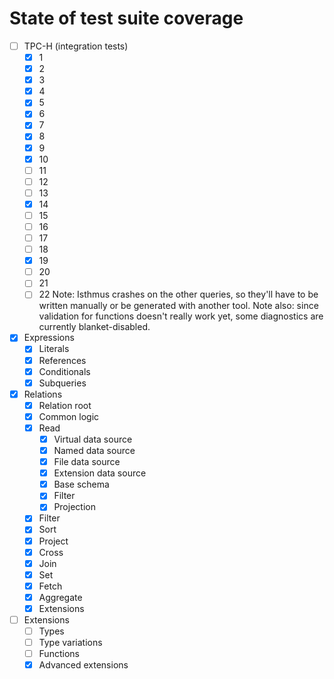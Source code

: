 State of test suite coverage
============================

 - [ ] TPC-H (integration tests)
    - [x] 1
    - [x] 2
    - [x] 3
    - [x] 4
    - [x] 5
    - [x] 6
    - [x] 7
    - [x] 8
    - [x] 9
    - [x] 10
    - [ ] 11
    - [ ] 12
    - [ ] 13
    - [x] 14
    - [ ] 15
    - [ ] 16
    - [ ] 17
    - [ ] 18
    - [x] 19
    - [ ] 20
    - [ ] 21
    - [ ] 22
   Note: Isthmus crashes on the other queries, so they'll have to be written
   manually or be generated with another tool. Note also: since validation for
   functions doesn't really work yet, some diagnostics are currently
   blanket-disabled.
 - [x] Expressions
    - [x] Literals
    - [x] References
    - [x] Conditionals
    - [x] Subqueries
 - [x] Relations
    - [x] Relation root
    - [x] Common logic
    - [x] Read
       - [x] Virtual data source
       - [x] Named data source
       - [x] File data source
       - [x] Extension data source
       - [x] Base schema
       - [x] Filter
       - [x] Projection
    - [x] Filter
    - [x] Sort
    - [x] Project
    - [x] Cross
    - [x] Join
    - [x] Set
    - [x] Fetch
    - [x] Aggregate
    - [x] Extensions
 - [ ] Extensions
    - [ ] Types
    - [ ] Type variations
    - [ ] Functions
    - [x] Advanced extensions
